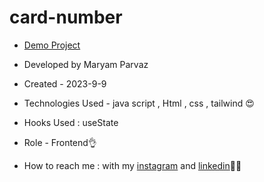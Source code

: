 # card-number
- [Demo Project](https://maryamparvaz.github.io/scroll-1/)

- Developed by Maryam Parvaz 

- Created - 2023-9-9

- Technologies Used - java script , Html , css , tailwind 😍

- Hooks Used : useState 

- Role - Frontend👌

- How to reach me : with my [instagram](https://www.instagram.com/maryamparvaz_web) and [linkedin](https://www.linkedin.com/in/maryam-parvaz-3687b327a/)👩‍💻
